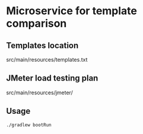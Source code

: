 # Microservice for template comparison

## Templates location

src/main/resources/templates.txt

## JMeter load testing plan

src/main/resources/jmeter/

## Usage

```code
./gradlew bootRun
```
